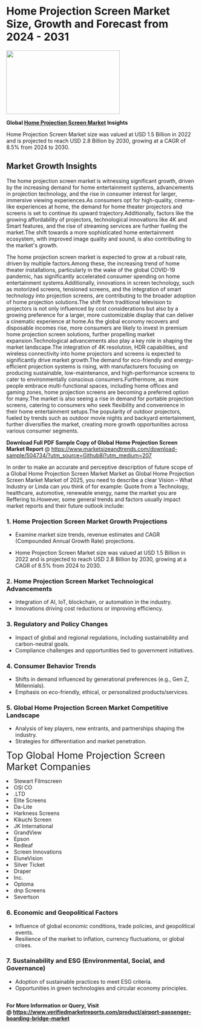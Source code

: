 <H1>Home Projection Screen Market Size, Growth and Forecast from 2024 - 2031</H1><img class="aligncenter size-medium wp-image-584254" src="https://thirdeyenews.in/wp-content/uploads/2024/09/Global-Market-Research-300x168.jpeg" alt="" width="300" height="168" /><p><strong>Global&nbsp;<a href="https://www.marketsizeandtrends.com/download-sample/504734/?utm_source=Github8j?utm_medium=207">Home Projection Screen Market</a> Insights</strong></p><p>Home Projection Screen Market size was valued at USD 1.5 Billion in 2022 and is projected to reach USD 2.8 Billion by 2030, growing at a CAGR of 8.5% from 2024 to 2030.</p><p><h2>Market Growth Insights</h2> <p>The home projection screen market is witnessing significant growth, driven by the increasing demand for home entertainment systems, advancements in projection technology, and the rise in consumer interest for larger, immersive viewing experiences.As consumers opt for high-quality, cinema-like experiences at home, the demand for home theater projectors and screens is set to continue its upward trajectory.Additionally, factors like the growing affordability of projectors, technological innovations like 4K and Smart features, and the rise of streaming services are further fueling the market.The shift towards a more sophisticated home entertainment ecosystem, with improved image quality and sound, is also contributing to the market's growth.</p> <p>The home projection screen market is expected to grow at a robust rate, driven by multiple factors.Among these, the increasing trend of home theater installations, particularly in the wake of the global COVID-19 pandemic, has significantly accelerated consumer spending on home entertainment systems.Additionally, innovations in screen technology, such as motorized screens, tensioned screens, and the integration of smart technology into projection screens, are contributing to the broader adoption of home projection solutions.The shift from traditional television to projectors is not only influenced by cost considerations but also by a growing preference for a larger, more customizable display that can deliver a cinematic experience at home.As the global economy recovers and disposable incomes rise, more consumers are likely to invest in premium home projection screen solutions, further propelling market expansion.Technological advancements also play a key role in shaping the market landscape.The integration of 4K resolution, HDR capabilities, and wireless connectivity into home projectors and screens is expected to significantly drive market growth.The demand for eco-friendly and energy-efficient projection systems is rising, with manufacturers focusing on producing sustainable, low-maintenance, and high-performance screens to cater to environmentally conscious consumers.Furthermore, as more people embrace multi-functional spaces, including home offices and gaming zones, home projection screens are becoming a preferred option for many.The market is also seeing a rise in demand for portable projection screens, catering to consumers who seek flexibility and convenience in their home entertainment setups.The popularity of outdoor projectors, fueled by trends such as outdoor movie nights and backyard entertainment, further diversifies the market, creating more growth opportunities across various consumer segments.<p><span class=""><strong>Download Full PDF Sample Copy of Global Home Projection Screen Market Report</strong> @ <a href="https://www.marketsizeandtrends.com/download-sample/504734/?utm_source=Github8j?utm_medium=207" target="_blank">https://www.marketsizeandtrends.com/download-sample/504734/?utm_source=Github8j?utm_medium=207</a></span></p><p>In order to make an accurate and perceptive description of future scope of a Global&nbsp;Home Projection Screen Market Market as Global&nbsp;Home Projection Screen Market Market of 2025, you need to describe a clear Vision &ndash; What Industry or Linda can you think of for example: Quote from a Technology, healthcare, automotive, renewable energy, name the market you are Reffering to.However, some general trends and factors usually impact market reports and their future outlook include:</p><h3>1.&nbsp;<strong>Home Projection Screen Market Growth Projections</strong></h3><ul><li>Examine market size trends, revenue estimates and CAGR (Compounded Annual Growth Rate) projections.</li><li><p>Home Projection Screen Market size was valued at USD 1.5 Billion in 2022 and is projected to reach USD 2.8 Billion by 2030, growing at a CAGR of 8.5% from 2024 to 2030.</p></li></ul><h3>2.&nbsp;<strong>Home Projection Screen Market Technological Advancements</strong></h3><ul><li>Integration of AI, IoT, blockchain, or automation in the industry.</li><li>Innovations driving cost reductions or improving efficiency.</li></ul><h3>3.&nbsp;<strong>Regulatory and Policy Changes</strong></h3><ul><li>Impact of global and regional regulations, including sustainability and carbon-neutral goals.</li><li>Compliance challenges and opportunities tied to government initiatives.</li></ul><h3>4.&nbsp;<strong>Consumer Behavior Trends</strong></h3><ul><li>Shifts in demand influenced by generational preferences (e.g., Gen Z, Millennials).</li><li>Emphasis on eco-friendly, ethical, or personalized products/services.</li></ul><h3>5.&nbsp;<strong>Global Home Projection Screen Market Competitive Landscape</strong></h3><ul><li>Analysis of key players, new entrants, and partnerships shaping the industry.</li><li>Strategies for differentiation and market penetration.</li></ul><p data-pm-slice="1 1 []"><span style="color: inherit; font-family: inherit; font-size: 25px;">Top Global Home Projection Screen Market Companies</span></p><div class="" data-test-id=""><p><li>Stewart Filmscreen</li><li> OSI CO</li><li>.LTD</li><li> Elite Screens</li><li> Da-Lite</li><li> Harkness Screens</li><li> Kikuchi Screen</li><li> JK International</li><li> GrandView</li><li> Epson</li><li> Redleaf</li><li> Screen Innovations</li><li> EluneVision</li><li> Silver Ticket</li><li> Draper</li><li> Inc.</li><li> Optoma</li><li> dnp Screens</li><li> Severtson</li></p></div><h3>6.&nbsp;<strong>Economic and Geopolitical Factors</strong></h3><ul><li>Influence of global economic conditions, trade policies, and geopolitical events.</li><li>Resilience of the market to inflation, currency fluctuations, or global crises.</li></ul><h3>7.&nbsp;<strong>Sustainability and ESG (Environmental, Social, and Governance)</strong></h3><ul><li>Adoption of sustainable practices to meet ESG criteria.</li><li>Opportunities in green technologies and circular economy principles.</li></ul><h2><strong style="font-size: 14px;">For More Information or Query, Visit @&nbsp;</strong><a style="background-color: #ffffff; font-size: 14px;" href="https://www.marketsizeandtrends.com/report/home-projection-screen-market/" target="_blank">https://www.verifiedmarketreports.com/product/airport-passenger-boarding-bridge-market</a></h2>